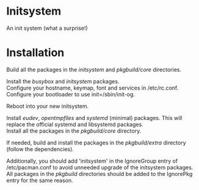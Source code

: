 Initsystem
==========

An init system (what a surprise!)

Installation
============

Build all the packages in the _initsystem_ and _pkgbuild/core_ directories.


Install the _busybox_ and _initsystem_ packages.  
Configure your hostname, keymap, font and services in /etc/rc.conf.  
Configure your bootloader to use init=/sbin/init-og.


Reboot into your new initsystem.


Install _eudev_, _opentmpfiles_ and _systemd_ (minimal) packages. This will replace the official systemd and libsystemd packages.  
Install all the packages in the _pkgbuild/core_ directory.  


If needed, build and install the packages in the _pkgbuild/extra_ directory (follow the dependencies).


Additionally, you should add 'initsystem' in the IgnoreGroup entry of /etc/pacman.conf to avoid unneeded upgrade of the initsystem packages.
All packages in the _pkgbuild_ directories should be added to the IgnorePkg entry for the same reason.
